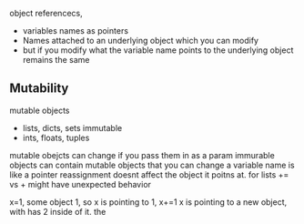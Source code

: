 object referencecs, 
- variables names as pointers 
- Names attached to an underlying object which you can modify
- but if you modify what the variable name points to the underlying object remains the same

## Mutability
mutable objects
- lists, dicts, sets
immutable 
- ints, floats, tuples

mutable obejcts can change if you pass them in as a param
immurable objects can contain mutable objects that you can change
a variable name is like a pointer reassignment doesnt affect the object it poitns at. 
for lists += vs + might have unexpected behavior

x=1,
some object 1, so x is pointing to 1, 
x+=1 
x is pointing to a new object, with has 2 inside of it. the 